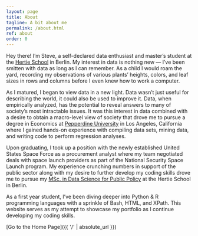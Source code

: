 ```yaml
---
layout: page
title: About
tagline: A bit about me
permalink: /about.html
ref: about
order: 0
---
```


Hey there! I’m Steve, a self-declared data enthusiast and master’s student at the [Hertie School](https://www.hertie-school.org/en/) in Berlin. My interest in data is nothing new — I’ve been smitten with data as long as I can remember. As a child I would roam the yard, recording my observations of various plants’ heights, colors, and leaf sizes in rows and columns before I even knew how to work a computer.

As I matured, I began to view data in a new light. Data wasn’t just useful for describing the world, it could also be used to improve it. Data, when empirically analyzed, has the potential to reveal answers to many of society’s most intractable issues. It was this interest in data combined with a desire to obtain a macro-level view of society that drove me to pursue a degree in Economics at [Pepperdine University](https://www.pepperdine.edu/) in Los Angeles, California where I gained hands-on experience with compiling data sets, mining data, and writing code to perform regression analyses.

Upon graduating, I took up a position with the newly established United States Space Force as a procurement analyst where my team negotiated deals with space launch providers as part of the National Security Space Launch program. My experience crunching numbers in support of the public sector along with my desire to further develop my coding skills drove me to pursue my [MSc. in Data Science for Public Policy](https://www.hertie-school.org/en/mds) at the Hertie School in Berlin.  

As a first year student, I’ve been diving deeper into Python & R programming languages with a sprinkle of Bash, HTML, and XPath. This website serves as my attempt to showcase my portfolio as I continue developing my coding skills.

[Go to the Home Page]({{ '/' | absolute_url }})
